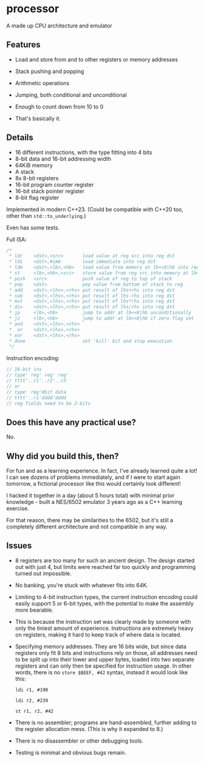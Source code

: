 # processor

A made up CPU architecture and emulator

## Features

- Load and store from and to other registers or memory addresses

- Stack pushing and popping

- Arithmetic operations

- Jumping, both conditional and unconditional

- Enough to count down from 10 to 0

- That's basically it.

## Details

- 16 different instructions, with the type fitting into 4 bits
- 8-bit data and 16-bit addressing width
- 64KiB memory
- A stack
- 8x 8-bit registers
- 16-bit program counter register
- 16-bit stack pointer register
- 8-bit flag register

Implemented in modern C++23. (Could be compatible with C++20 too, other than `std::to_underlying`.)

Even has some tests.

Full ISA:

```c
/*
 * ldr    <dst>,<src>       load value at reg src into reg dst
 * ldi    <dst>,#imm        load immediate into reg dst
 * ldm    <dst>,<lb>,<hb>   load value from memory at lb<<8|hb into reg dst
 * st     <lb>,<hb>,<src>   store value from reg src into memory at lb<<8|hb
 * push   <src>             push value of reg to top of stack
 * pop    <dst>             pop value from bottom of stack to reg
 * add    <dst>,<lhs>,<rhs> put result of lhs+rhs into reg dst
 * sub    <dst>,<lhs>,<rhs> put result of lhs-rhs into reg dst
 * mul    <dst>,<lhs>,<rhs> put result of lhs*rhs into reg dst
 * div    <dst>,<lhs>,<rhs> put result of lhs/rhs into reg dst
 * jp     <lb>,<hb>         jump to addr at lb<<8|hb unconditionally
 * jz     <lb>,<hb>         jump to addr at lb<<8|hb if zero flag set
 * and    <dst>,<lhs>,<rhs>
 *  or    <dst>,<lhs>,<rhs>
 * xor    <dst>,<lhs>,<rhs>
 * done                     set 'kill' bit and stop execution
 */
```

Instruction encoding:

```c
// 16-bit ins
// type' reg' reg' reg'
// tttt'..r1'..r2'..r3
// or
// type' reg'8bit data
// tttt'..r1'dddd'dddd
// reg fields need to be 2-bits
```

## Does this have any practical use?

No.

## Why did you build this, then?

For fun and as a learning experience. In fact, I've already learned quite a lot! I can see dozens of problems immediately, and if I were to start again tomorrow, a fictional processor like this would certainly look different!

I hacked it together in a day (about 5 hours total) with minimal prior knowledge - built a NES/6502 emulator 3 years ago as a C++ learning exercise.

For that reason, there may be similarities to the 6502, but it's still a completely different architecture and not compatible in any way.

## Issues

- 8 registers are too many for such an ancient design.
  The design started out with just 4, but limits were reached far too
  quickly and programming turned out impossible.
- No banking, you're stuck with whatever fits into 64K.
- Limiting to 4-bit instruction types, the current instruction
  encoding could easily support 5 or 6-bit types, with the potential
  to make the assembly more bearable.
- This is because the instruction set was clearly made by someone
  with only the tiniest amount of experience. Instructions are extremely
  heavy on registers, making it hard to keep track of where data
  is located.
- Specifying memory addresses. They are 16 bits wide, but since data
  registers only fit 8 bits and instructions rely on those, all
  addresses need to be split up into their lower and upper bytes,
  loaded into two separate registers and can only then be specified
  for instruction usage.
  In other words, there is no `store $BEEF, #42` syntax, instead it
  would look like this:

  `ldi r1, #190`

  `ldi r2, #239`

  `st r1, r2, #42`

- There is no assembler; programs are hand-assembled, further adding
  to the register allocation mess. (This is why it expanded to 8.)
- There is no disassembler or other debugging tools.
- Testing is minimal and obvious bugs remain.